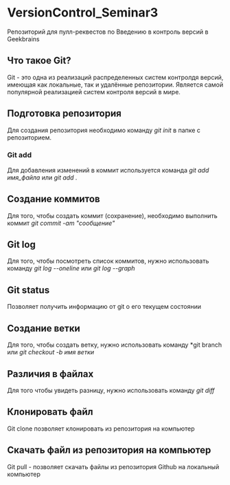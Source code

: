# VersionControl_Seminar3
Репозиторий для пулл-реквестов по Введению в контроль версий в Geekbrains
## Что такое Git?

Git - это одна из реализаций распределенных систем контролдя версий, имеющая как локальные, так и удалённые репозитории. Является самой популярной реализацией систем контроля версий в мире.

## Подготовка репозитория

Для создания репозитория необходимо команду *git init* в папке с репозиторием.

### Git add

Для добавления изменений в коммит используется команда *git add имя_файла* или *git add .*

## Создание коммитов

Для того, чтобы создать коммит (сохранение), необходимо выполнить коммит *git commit -am "сообщение"*

## Git log

Для того, чтобы посмотреть список коммитов, нужно использовать команду *git log --oneline* или *git log --graph*

## Git status

Позволяет получить информацию от git о его текущем состоянии

## Создание ветки

Для того, чтобы создать ветку, нужно использовать команду *git branch или *git checkout -b имя ветки*

## Различия в файлах

Для того чтобы увидеть разницу, нужно использовать команду *git diff* 

## Клонировать файл

Git clone позволяет клонировать из репозитория на компьютер

## Скачать файл из репозитория на компьютер

Git pull - позволяет скачать файлы из репозитория Github на локальный компьютер